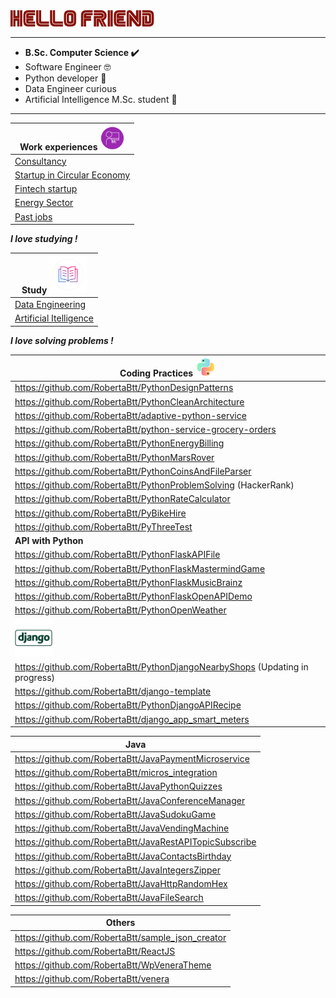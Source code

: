 <img src="MrRobot.png" alt="MrRobot" style="width:230px;"/>

------------------------------------------------------------------
- **B.Sc. Computer Science ✔️**
- Software Engineer 🤓
- Python developer 🐍
- Data Engineer curious 
- Artificial Intelligence M.Sc. student 📓 
 
---------------------------------------------------------------------------


| Work experiences     <img src="jobs.png" alt="work" style="width:40px;"/> |
|---------------------------------------------------------------------------|
| [Consultancy](Cpgm_hp%2FREADME.md)                                        |
| [Startup in Circular Economy](Verone%2FREADME.md)                         |
| [Fintech startup](Touche%2FREADME.md)                                     |
| [Energy Sector](Energy%2FREADME.md)                                       |
| [Past jobs](jobs_2005_2016%2FREADME.md)                              |

_**I love studying !**_

| Study  <img src="book.png" alt="book" style="width:60px;"/>  |
|--------------------------------------------------------------|
| [Data Engineering](DataEngineering%2FREADME.md)              |
| [Artificial Itelligence](ArtificialIntelligence%2FREADME.md) |

_**I love solving problems !**_

| Coding Practices ![Python](Python.png)                                       |
|------------------------------------------------------------------------------|
| https://github.com/RobertaBtt/PythonDesignPatterns                   |
| https://github.com/RobertaBtt/PythonCleanArchitecture           |
| https://github.com/RobertaBtt/adaptive-python-service     |
| https://github.com/RobertaBtt/python-service-grocery-orders      |
| https://github.com/RobertaBtt/PythonEnergyBilling            |
| https://github.com/RobertaBtt/PythonMarsRover                 |
| https://github.com/RobertaBtt/PythonCoinsAndFileParser                       |
| https://github.com/RobertaBtt/PythonProblemSolving (HackerRank)              |
| https://github.com/RobertaBtt/PythonRateCalculator                |
| https://github.com/RobertaBtt/PyBikeHire                          |
| https://github.com/RobertaBtt/PyThreeTest                       |
| **API with Python**                                                          |
| https://github.com/RobertaBtt/PythonFlaskAPIFile                             |
| https://github.com/RobertaBtt/PythonFlaskMastermindGame                      |
| https://github.com/RobertaBtt/PythonFlaskMusicBrainz                         |
| https://github.com/RobertaBtt/PythonFlaskOpenAPIDemo                         |
| https://github.com/RobertaBtt/PythonOpenWeather                              |
| <img src="django.png" alt="django" style="width:60px;"/>                     |
| https://github.com/RobertaBtt/PythonDjangoNearbyShops (Updating in progress) |
| https://github.com/RobertaBtt/django-template                                |
| https://github.com/RobertaBtt/PythonDjangoAPIRecipe                          |
| https://github.com/RobertaBtt/django_app_smart_meters                        |




| Java                                                    |
|---------------------------------------------------------|
| https://github.com/RobertaBtt/JavaPaymentMicroservice   |
| https://github.com/RobertaBtt/micros_integration        |
| https://github.com/RobertaBtt/JavaPythonQuizzes         |
| https://github.com/RobertaBtt/JavaConferenceManager     |
| https://github.com/RobertaBtt/JavaSudokuGame            |
| https://github.com/RobertaBtt/JavaVendingMachine        |
| https://github.com/RobertaBtt/JavaRestAPITopicSubscribe |
| https://github.com/RobertaBtt/JavaContactsBirthday      |
| https://github.com/RobertaBtt/JavaIntegersZipper        |
| https://github.com/RobertaBtt/JavaHttpRandomHex         |
| https://github.com/RobertaBtt/JavaFileSearch            |




| Others                                            |
|---------------------------------------------------|
| https://github.com/RobertaBtt/sample_json_creator |
| https://github.com/RobertaBtt/ReactJS             |
| https://github.com/RobertaBtt/WpVeneraTheme       |
| https://github.com/RobertaBtt/venera              |


